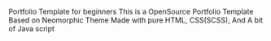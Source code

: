 Portfolio Template for beginners 
This is a OpenSource Portfolio Template Based on Neomorphic Theme Made with pure HTML, CSS(SCSS), And A bit of Java script
